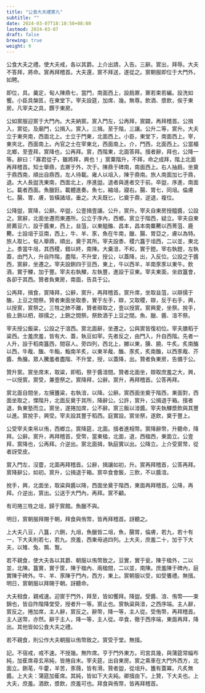 ```yaml
---
title: "公食大夫禮第九"
subtitle: ""
date: 2024-03-07T18:10:50+08:00
lastmod: 2024-03-07
draft: false
brewing: true
weight: 9
---
```


公食大夫之禮。使大夫戒，各以其爵。上介出請，入告。三辭。賔出，拜辱。大夫不答拜，將命。賔再拜稽首。大夫還，賔不拜送，遂從之。賔朝服即位于大門外，如聘。

即位，具。羹定，甸人陳鼎七，當門，南面西上，設扃鼏，鼏若束若編。設洗如饗。小臣具槃匜，在東堂下。宰夫設筵，加席、幾。無尊。飲酒、漿飲，俟于東房。凡宰夫之具，饌于東房。

公如賔服迎賔于大門內。大夫納賔。賔入門左，公再拜，賔闢，再拜稽首。公揖入，賔從。及廟門，公揖入。賔入，三揖。至于階，三讓。公升二等，賔升。大夫立于東夾南，西面北上。士立于門東，北面西上。小臣，東堂下，南面西上。宰，東夾北，西面南上。內官之士在宰東北，西面南上。介，門西，北面西上。公當楣北鄉，至壹拜，賔降也，公再拜。賔，西階東，北面答拜。擯者辭，拜也，公降一等。辭曰：「寡君從子，雖將拜，興也！」賔粟階升，不拜，命之成拜，階上北面再拜稽首。知士舉鼎，去鼏于外，次于。陳鼎于碑南，南面西上。右人抽扃，坐奠于鼎西南，順出自鼎西，左人待載。雍人以俎入，陳于鼎南。旅人南面加匕于鼎，退。大人長盥洗東南，西面北上，序進盥。退者與進者交于前。卒盥，序進，南面匕。載者西面。魚臘飪。載體進奏。魚七，縮俎，寢右。腸、胃七，同俎。倫膚七。腸、胃、膚，皆橫諸俎，垂之。大夫既匕，匕奠于鼎，逆退，複位。

公降盥，賔降，公辭。卒盥，公壹揖壹讓。公升，賔升。宰夫自東房授醯醬，公設之。賔辭，北面坐遷而東遷所。公立于序內，西鄉。賔立于階西，疑立。宰夫自東房薦豆六，設于醬東，西上，韭菹，以東醓醢、昌本，昌本南麋臡以西菁菹、鹿臡。士設俎于豆南，西上，牛、羊、豕，魚在牛南，臘、腸、胃亞之，膚以為特。旅人取匕，甸人舉鼎，順出，奠于其所。宰夫設黍、稷六簋于俎西，二以並，東北上。黍當牛俎，其西稷，錯以終，南陳。大羹湆，不和，實于鐙。宰右執鐙，左執蓋，由門入，升自阼階，盡階，不升堂，授公，以蓋降，出，入反位。公設之于醬西，賔辭，坐遷之。宰夫設鉶四于豆西，東上，牛以西羊，羊南豕豕以東牛。飲酒，實于觶，加于豐。宰夫右執觶，左執豐，進設于豆東。宰夫東面，坐啟簋會，各卻于其西。贊者負東房，南面，告具于公。

公再拜，揖食，賔降拜，公辭，賔升，再拜稽首。賔升席，坐取韭菹，以辯擩于醢，上豆之間祭。贊者東面坐取黍，實于左手，辯，又取稷，辯，反于右手，興，以授賔，賔祭之。三牲之肺不離，贊者辯取之，壹以授賔。賔興愛，坐祭。挩手，扱上鉶以柶，辯擩之，上鉶之間祭。祭飲酒于上豆之間。魚、臘、醬、湆不祭。

宰夫授公飯粱，公設之于湆西。賔北面辭，坐遷之。公與賔皆復初位。宰夫膳稻于粱西。士羞庶羞，皆有大、蓋，執豆如宰。先者反之，由門入，升自西階。先者一人升，設于稻南簋西，間容人。旁四列，西北上，膷以東，臐、膮、牛炙。炙南醢以西，牛胾、醢、牛鮨，鮨南羊炙，以東羊胾、醢、豕炙，炙南醢，以西豕胾、芥醬、魚膾。眾人騰羞者盡階、不升堂，授，以蓋降，出。贊者負東房，告備于公。

贊升賔。賔坐席末，取粱，即稻，祭于醬湆間。贊者北面坐，辯取庶羞之大，興，一以授賔。賔受，兼壹祭之。賔降拜，公辭。賔升，再拜稽首。公答再拜。

賔北面自間坐，左擁簠粱，右執湆，以降。公辭。賔西面坐奠于階西，東面對，西面坐取之，慄階升，北面反奠于其所，降辭公。公許，賔升，公揖退于箱。擯者退，負東塾而立。賔坐，遂捲加席，公不辭。賔三飯以湆醬。宰夫執觶漿飲與其豐以進。賔挩手，興受。宰夫設其豐于稻西。庭實設。賔坐祭，遂飲，奠于豐上。

公受宰夫束帛以侑，西鄉立。賔降筵，北面。擯者進相幣。賔降辭幣，升聽命，降拜。公辭。賔升，再拜稽首，受幣，當東楹，北面，退，西楹西，東面立。公壹拜，賔降也，公再拜。介逆出。賔北面揖，執庭實以出。公降立。上介受賔幣，從者訝受皮。

賔入門左，沒霤，北面再拜稽首。公辭，揖讓如初，升。賔再拜稽首，公答再拜。賔降辭公，如初。賔升，公揖退于箱。賔卒食會飯，三飲，不以醬湆。

挩手，興，北面坐，取粱與醬以降，西面坐奠于階西，東面再拜稽首。公降，再拜。介逆出，賔出。公送于大門內，再拜。賔不顧。

有司捲三牲之俎，歸于賔館。魚臘不與。

明日，賔朝服拜賜于朝，拜食與侑幣，皆再拜稽首。訝聽之。

上大夫八豆，八簋，六鉶，九俎，魚臘皆二俎，魚，腸胃，倫膚，若九，若十有一，下大夫則若七，若九。庶羞，西東毋過四列。上大夫，庶羞二十，加于下大夫，以雉、兔、鶉、鴽。

若不親食，使大夫各以其爵、朝服以侑幣致之。豆實，實于瓮，陳于楹外，二以並，北陳。簋實，實于筐，陳于楹內、兩楹間，二以並，南陳。庶羞陳于碑內，庭實陳于碑外。牛、羊、豕陳于門內，西方，東上。賔朝服以受，如受饔禮。無擯。明日，賔朝服以拜賜于朝。訝聽命。

大夫相食，親戒速。迎賔于門外，拜至，皆如饗拜。降盥。受醬、湆、侑幣——束錦也，皆自阼階降堂受，授者升一等。賔止也。賔執粱與湆，之西序端。主人辭，賔反之。捲加席，主人辭，賔反之。辭幣，降一等，主人從。受侑幣，再拜稽首。主人送幣，亦然。辭于主人，降一等，主人從。卒食，徹于西序端，東面再拜，降出。其他皆如公食大夫之禮。

若不親食，則公作大夫朝服以侑幣致之。賔受于堂。無擯。

記。不宿戒，戒不速。不授幾。無阼席。亨于門外東方。司宮具幾，與蒲筵常緇布純，加萑席尋玄帛純，皆捲自末。宰夫筵，出自東房。賔之乘車在大門外西方，北面立。鉶芼，牛藿，羊苦，豕薇，皆有滑。贊者盥，從俎升。簠有蓋冪。凡炙無醬。上大夫：蒲筵加萑席。其純，皆如下大夫純。卿擯由下。上贊，下大夫也。上大夫，庶羞。酒飲，漿飲，庶羞可也。拜食與侑幣，皆再拜稽首。